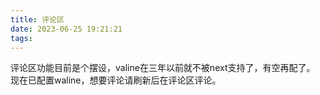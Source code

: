 ```yaml
---
title: 评论区
date: 2023-06-25 19:21:21
tags:
---
```

评论区功能目前是个摆设，valine在三年以前就不被next支持了，有空再配了。
现在已配置waline，想要评论请刷新后在评论区评论。